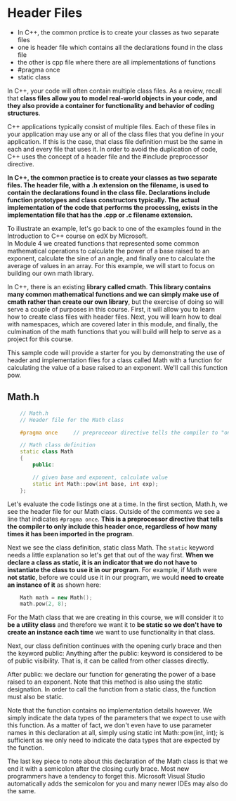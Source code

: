 # Header Files
   + In C++, the common prctice is to create your classes as two separate files
   + one is header file which contains all the declarations found in the class file
   + the other is cpp file where there are all implementations of functions
   + #pragma once
   + static class

In C++, your code will often contain multiple class files.  As a review, recall that **class files 
allow you to model real-world objects in your code, and they also provide a container for functionality 
and behavior of coding structures**.

C++ applications typically consist of multiple files. Each of these files in your application may use
any or all of the class files that you define in your application.  If this is the case, that class file
definition must be the same in each and every file that uses it.  In order to avoid the duplication of
code, C++ uses the concept of a header file and the #include preprocessor directive.

**In C++, the common practice is to create your classes as two separate files.  The header file, with a .h extension
on the filename, is used to contain the declarations found in the class file.  Declarations include function prototypes 
and class constructors typically. The actual implementation of the code that performs the processing, exists in
the implementation file that has the .cpp or .c filename extension.**

To illustrate an example, let's go back to one of the examples found in the Introduction to C++ course on edX by Microsoft.  
In Module 4 we created functions that represented some common mathematical operations to calculate the power of a base
raised to an exponent, calculate the sine of an angle, and finally one to calculate the average of values in an array.
For this example, we will start to focus on building our own math library.

In C++, there is an existing l**ibrary called cmath**. **This library contains many common mathematical functions and we can
simply make use of cmath rather than create our own library**, but the exercise of doing so will serve a couple of purposes
in this course.  First, it will allow you to learn how to create class files with header files.  Next, you will learn 
how to deal with namespaces, which are covered later in this module, and finally, the culmination of the math functions 
that you will build will help to serve as a project for this course.

This sample code will provide a starter for you by demonstrating the use of header and implementation files for a class
called Math with a function for calculating the value of a base raised to an exponent.  We'll call this function pow.
## Math.h
```cpp
    // Math.h
    // Header file for the Math class

    #pragma once     // preproceoor directive tells the compiler to "only include this header once"

    // Math class definition
    static class Math
    {
        public:

        // given base and exponent, calculate value
        static int Math::pow(int base, int exp);
    };
```
Let's evaluate the code listings one at a time.  In the first section, Math.h, we see the header file for our Math class. 
Outside of the comments we see a line that indicates ```#pragma once```. **This is a preprocessor directive that tells
the compiler to only include this header once, regardless of how many times it has been imported in the program**.

Next we see the class definition, static class Math.  The ```static``` keyword needs a little explanation so let's get that out of the way first.  **When we declare a class as static, it is an indicator that we do not have to instantiate the class to use it in our program**.  For example, if Math were **not static**, before we could use it in our program, we would **need to create an instance of it** as shown here:
```cpp
    Math math = new Math();
    math.pow(2, 8);
```
For the Math class that we are creating in this course, we will consider it to **be a utility class** and therefore we want it to **be static so we don't have to create an instance each time** we want to use functionality in that class.

Next, our class definition continues with the opening curly brace and then the keyword public:   Anything after the public: keyword is considered to be of public visibility.  That is, it can be called from other classes directly.   

After public: we declare our function for generating the power of a base raised to an exponent.  Note that this method is also using the static designation.  In order to call the function from a static class, the function must also be static.

Note that the function contains no implementation details however.  We simply indicate the data types of the parameters that we expect to use with this function.  As a matter of fact, we don't even have to use parameter names in this declaration at all, simply using static int Math::pow(int, int); is sufficient as we only need to indicate the data types that are expected by the function.

The last key piece to note about this declaration of the Math class is that we end it with a semicolon after the closing curly brace.  Most new programmers have a tendency to forget this.  Microsoft Visual Studio automatically adds the semicolon for you and many newer IDEs may also do the same.
